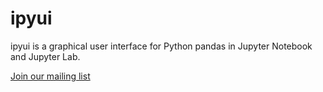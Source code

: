 # ipyui

ipyui is a graphical user interface for Python pandas in Jupyter Notebook and Jupyter Lab. 

[Join our mailing list](http://eepurl.com/gyy52D)

